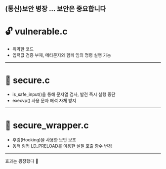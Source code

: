 ## (통신)보안 병장 ... 보안은 중요합니다

# 🔓 vulnerable.c
- 취약한 코드
- 입력값 검증 부재, 메타문자와 함께 임의 명령 실행 가능

---

# 🔐 secure.c
- is_safe_input()을 통해 문자열 검사, 발견 즉시 실행 중단
- execvp() 사용 문자 해석 자체 방지

---

# 🔐 secure_wrapper.c
- 후킹(Hooking)을 사용한 보안 보조
- 동적 링커 LD_PRELOAD를 이용한 실질 호출 함수 변경

---

효과는 굉장했다 🤯
